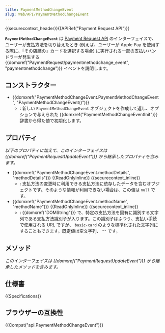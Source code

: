 ```yaml
---
title: PaymentMethodChangeEvent
slug: Web/API/PaymentMethodChangeEvent
---
```


{{securecontext_header}}{{APIRef("Payment Request API")}}

**`PaymentMethodChangeEvent`** は [Payment Request API](/ja/docs/Web/API/Payment_Request_API) のインターフェイスで、ユーザーが支払方法を切り替えたとき (例えば、ユーザーが Apple Pay を使用する際に、「その店舗の」カードを選択する場合) に実行される一部の支払いハンドラーが発生する {{domxref("PaymentRequest/paymentmethodchange_event", "paymentmethodchange")}} イベントを説明します。

## コンストラクター

- {{domxref("PaymentMethodChangeEvent.PaymentMethodChangeEvent", "PaymentMethodChangeEvent()")}}
  - : 新しい `PaymentMethodChangeEvent` オブジェクトを作成して返し、オプションで与えられた {{domxref("PaymentMethodChangeEventInit")}} 辞書から得た値で初期化します。

## プロパティ

_以下のプロパティに加えて、このインターフェイスは {{domxref("PaymentRequestUpdateEvent")}} から継承したプロパティを含みます。_

- {{domxref("PaymentMethodChangeEvent.methodDetails", "methodDetails")}} {{ReadOnlyInline}} {{securecontext_inline}}
  - : 支払方法の変更時に利用できる支払方法に依存したデータを含むオブジェクトです。そのような情報が利用できない場合は、この値は `null` です。
- {{domxref("PaymentMethodChangeEvent.methodName", "methodName")}} {{ReadOnlyInline}} {{securecontext_inline}}
  - : {{domxref("DOMString")}} で、特定の支払方法を固有に識別する文字列である支払方法識別子が入ります。この識別子はふつう、支払い手続で使用される URL ですが、 `basic-card` のような標準化された文字列にすることもできます。既定値は空文字列、 `""` です。

## メソッド

_このインターフェイスは {{domxref("PaymentRequestUpdateEvent")}} から継承したメソッドを含みます。_

## 仕様書

{{Specifications}}

## ブラウザーの互換性

{{Compat("api.PaymentMethodChangeEvent")}}

